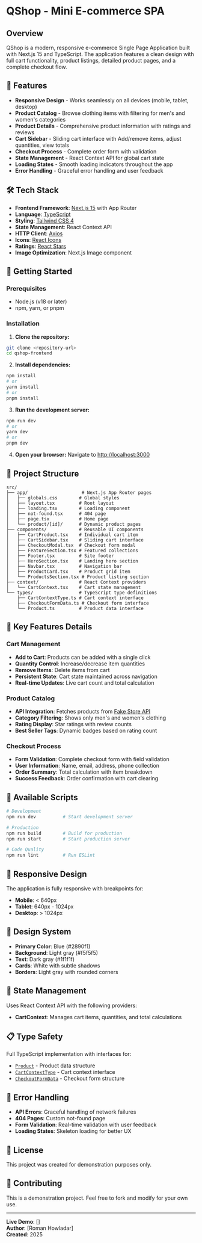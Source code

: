 # QShop - Mini E-commerce SPA

## Overview

QShop is a modern, responsive e-commerce Single Page Application built with Next.js 15 and TypeScript. The application features a clean design with full cart functionality, product listings, detailed product pages, and a complete checkout flow.

## 🌟 Features

- **Responsive Design** - Works seamlessly on all devices (mobile, tablet, desktop)
- **Product Catalog** - Browse clothing items with filtering for men's and women's categories
- **Product Details** - Comprehensive product information with ratings and reviews
- **Cart Sidebar** - Sliding cart interface with Add/remove items, adjust quantities, view totals
- **Checkout Process** - Complete order form with validation
- **State Management** - React Context API for global cart state
- **Loading States** - Smooth loading indicators throughout the app
- **Error Handling** - Graceful error handling and user feedback

## 🛠️ Tech Stack

- **Frontend Framework**: [Next.js 15](https://nextjs.org/) with App Router
- **Language**: [TypeScript](https://www.typescriptlang.org/)
- **Styling**: [Tailwind CSS 4](https://tailwindcss.com/)
- **State Management**: React Context API
- **HTTP Client**: [Axios](https://axios-http.com/)
- **Icons**: [React Icons](https://react-icons.github.io/react-icons/)
- **Ratings**: [React Stars](https://github.com/ekeric13/react-stars)
- **Image Optimization**: Next.js Image component

## 🚀 Getting Started

### Prerequisites

- Node.js (v18 or later)
- npm, yarn, or pnpm

### Installation

1. **Clone the repository:**
```bash
git clone <repository-url>
cd qshop-frontend
```

2. **Install dependencies:**
```bash
npm install
# or
yarn install
# or
pnpm install
```

3. **Run the development server:**
```bash
npm run dev
# or
yarn dev
# or
pnpm dev
```

4. **Open your browser:**
Navigate to [http://localhost:3000](http://localhost:3000)

## 📁 Project Structure

```
src/
├── app/                    # Next.js App Router pages
│   ├── globals.css        # Global styles
│   ├── layout.tsx         # Root layout
│   ├── loading.tsx        # Loading component
│   ├── not-found.tsx      # 404 page
│   ├── page.tsx           # Home page
│   └── product/[id]/      # Dynamic product pages
├── components/            # Reusable UI components
│   ├── CartProduct.tsx    # Individual cart item
│   ├── CartSidebar.tsx    # Sliding cart interface
│   ├── CheckoutModal.tsx  # Checkout form modal
│   ├── FeatureSection.tsx # Featured collections
│   ├── Footer.tsx         # Site footer
│   ├── HeroSection.tsx    # Landing hero section
│   ├── Navbar.tsx         # Navigation bar
│   ├── ProductCard.tsx    # Product grid item
│   └── ProductsSection.tsx # Product listing section
├── context/               # React Context providers
│   └── CartContext.tsx    # Cart state management
└── types/                 # TypeScript type definitions
    ├── CartContextType.ts # Cart context interface
    ├── CheckoutFormData.ts # Checkout form interface
    └── Product.ts         # Product data interface
```

## 🎯 Key Features Details

### Cart Management
- **Add to Cart**: Products can be added with a single click
- **Quantity Control**: Increase/decrease item quantities
- **Remove Items**: Delete items from cart
- **Persistent State**: Cart state maintained across navigation
- **Real-time Updates**: Live cart count and total calculation

### Product Catalog
- **API Integration**: Fetches products from [Fake Store API](https://fakestoreapi.com/)
- **Category Filtering**: Shows only men's and women's clothing
- **Rating Display**: Star ratings with review counts
- **Best Seller Tags**: Dynamic badges based on rating count

### Checkout Process
- **Form Validation**: Complete checkout form with field validation
- **User Information**: Name, email, address, phone collection
- **Order Summary**: Total calculation with item breakdown
- **Success Feedback**: Order confirmation with cart clearing

## 🔧 Available Scripts

```bash
# Development
npm run dev          # Start development server

# Production
npm run build        # Build for production
npm run start        # Start production server

# Code Quality
npm run lint         # Run ESLint
```

## 📱 Responsive Design

The application is fully responsive with breakpoints for:
- **Mobile**: < 640px
- **Tablet**: 640px - 1024px  
- **Desktop**: > 1024px

## 🎨 Design System

- **Primary Color**: Blue (#2890f1)
- **Background**: Light gray (#f5f5f5)
- **Text**: Dark gray (#1f1f1f)
- **Cards**: White with subtle shadows
- **Borders**: Light gray with rounded corners

## 🔄 State Management

Uses React Context API with the following providers:
- **CartContext**: Manages cart items, quantities, and total calculations

## 📋 Type Safety

Full TypeScript implementation with interfaces for:
- [`Product`](src/types/Product.ts) - Product data structure
- [`CartContextType`](src/types/CartContextType.ts) - Cart context interface  
- [`CheckoutFormData`](src/types/CheckoutFormData.ts) - Checkout form structure

## 🐛 Error Handling

- **API Errors**: Graceful handling of network failures
- **404 Pages**: Custom not-found page
- **Form Validation**: Real-time validation with user feedback
- **Loading States**: Skeleton loading for better UX

## 📄 License

This project was created for demonstration purposes only.

## 🤝 Contributing

This is a demonstration project. Feel free to fork and modify for your own use.

---

**Live Demo**: []  
**Author**: [Roman Howladar]  
**Created**: 2025